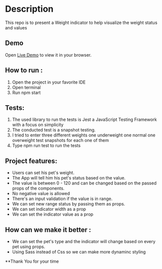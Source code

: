 # Description

This repo is to present a Weight indicator to help visualize the weight status and values

## Demo

Open [Live Demo](https://majdmaihoub1.github.io/weight-indicator/) to view it in your browser.


## How to run :
1. Open the project in your favorite IDE
2. Open terminal 
3. Run npm start

## Tests:
1. The used library to run the tests is Jest a JavaScript Testing Framework with a focus on simplicity
2. The conducted test is a snapshot testing.
4. I tried to enter three different weights
one underweight
one normal
one overweight
test snapshots for each one of them 
3. Type npm run test to run the tests

## Project features:
- Users can set his pet's weight.
- The App will tell him his pet's status based on the value.
- The value is between 0 - 120 and can be changed based on the passed props of the components.
- No negative value is allowed
- There's an input validation if the value is in range.
- We can set new range status by passing them as props.
- We can set indicator width as a prop
- We can set the indicator value as a prop

 ## How can we make it better :
- We can set the pet's type and the indicator will change based on every pet using props.
- Using Sass instead of Css so we can make more dynaminc styling

**Thank You for your time
